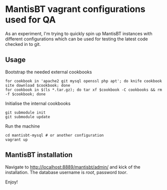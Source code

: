 MantisBT vagrant configurations used for QA
===

As an experiment, I'm trying to quickly spin up MantisBT instances with
different configurations which can be used for testing the latest code
checked in to git.

Usage
---

Bootstrap the needed external cookbooks

	for cookbook in 'apache2 git mysql openssl php apt'; do knife cookbook site download $cookbook; done
	for cookbook in $(ls *.tar.gz); do tar xf $cookbook -C cookbooks && rm -f $cookbook; done

Initialise the internal cookbooks

	git submodule init
	git submodule update

Run the machine

	cd mantisbt-mysql # or another configuration
	vagrant up

MantisBT installation
---

Navigate to [http://localhost:8889/mantisbt/admin/]() and kick of the installation. 
The database username is _root_, password _toor_.

Enjoy!
